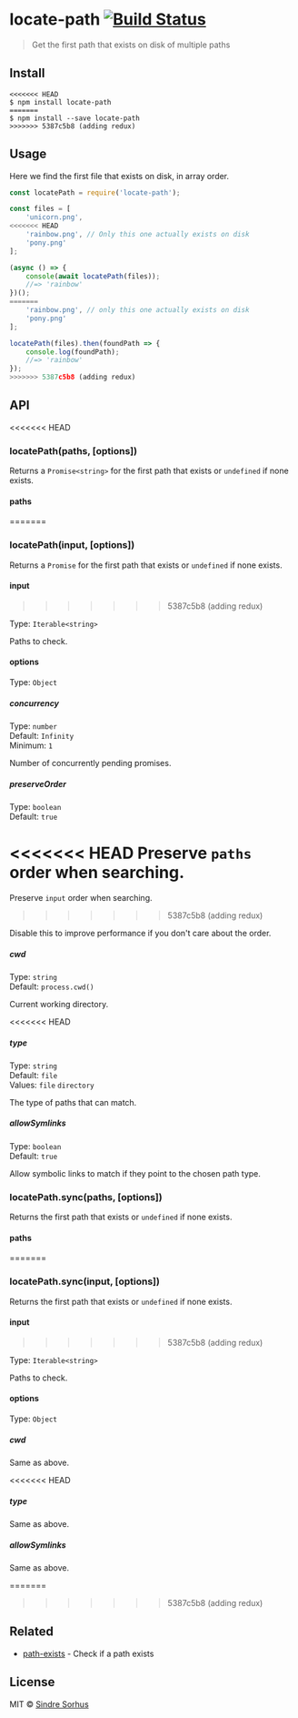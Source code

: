 # locate-path [![Build Status](https://travis-ci.org/sindresorhus/locate-path.svg?branch=master)](https://travis-ci.org/sindresorhus/locate-path)

> Get the first path that exists on disk of multiple paths


## Install

```
<<<<<<< HEAD
$ npm install locate-path
=======
$ npm install --save locate-path
>>>>>>> 5387c5b8 (adding redux)
```


## Usage

Here we find the first file that exists on disk, in array order.

```js
const locatePath = require('locate-path');

const files = [
	'unicorn.png',
<<<<<<< HEAD
	'rainbow.png', // Only this one actually exists on disk
	'pony.png'
];

(async () => {
	console(await locatePath(files));
	//=> 'rainbow'
})();
=======
	'rainbow.png', // only this one actually exists on disk
	'pony.png'
];

locatePath(files).then(foundPath => {
	console.log(foundPath);
	//=> 'rainbow'
});
>>>>>>> 5387c5b8 (adding redux)
```


## API

<<<<<<< HEAD
### locatePath(paths, [options])

Returns a `Promise<string>` for the first path that exists or `undefined` if none exists.

#### paths
=======
### locatePath(input, [options])

Returns a `Promise` for the first path that exists or `undefined` if none exists.

#### input
>>>>>>> 5387c5b8 (adding redux)

Type: `Iterable<string>`

Paths to check.

#### options

Type: `Object`

##### concurrency

Type: `number`<br>
Default: `Infinity`<br>
Minimum: `1`

Number of concurrently pending promises.

##### preserveOrder

Type: `boolean`<br>
Default: `true`

<<<<<<< HEAD
Preserve `paths` order when searching.
=======
Preserve `input` order when searching.
>>>>>>> 5387c5b8 (adding redux)

Disable this to improve performance if you don't care about the order.

##### cwd

Type: `string`<br>
Default: `process.cwd()`

Current working directory.

<<<<<<< HEAD
##### type

Type: `string`<br>
Default: `file`<br>
Values: `file` `directory`

The type of paths that can match.

##### allowSymlinks

Type: `boolean`<br>
Default: `true`

Allow symbolic links to match if they point to the chosen path type.

### locatePath.sync(paths, [options])

Returns the first path that exists or `undefined` if none exists.

#### paths
=======
### locatePath.sync(input, [options])

Returns the first path that exists or `undefined` if none exists.

#### input
>>>>>>> 5387c5b8 (adding redux)

Type: `Iterable<string>`

Paths to check.

#### options

Type: `Object`

##### cwd

Same as above.

<<<<<<< HEAD
##### type

Same as above.

##### allowSymlinks

Same as above.

=======
>>>>>>> 5387c5b8 (adding redux)

## Related

- [path-exists](https://github.com/sindresorhus/path-exists) - Check if a path exists


## License

MIT © [Sindre Sorhus](https://sindresorhus.com)
